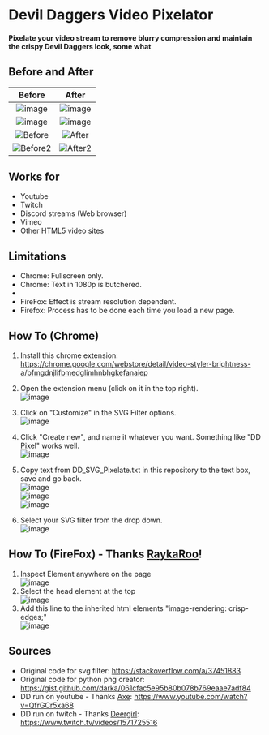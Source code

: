 # Devil Daggers Video Pixelator
#### Pixelate your video stream to remove blurry compression and maintain the crispy Devil Daggers look, some what

## **Before and After**

| Before  | After |
| :---: | :---: |
| ![image](https://user-images.githubusercontent.com/54708757/187011179-57d76885-272f-43f5-9b97-60fea4270991.png) | ![image](https://user-images.githubusercontent.com/54708757/187011187-21ed40af-aeb0-4c08-a2c8-1b05a6fa2374.png) |
| ![image](https://user-images.githubusercontent.com/54708757/187011788-aff39cb6-3a6c-47cf-bd75-80fcde12a678.png) | ![image](https://user-images.githubusercontent.com/54708757/187011795-809b0046-b955-419c-b9b9-ee55fb9a809e.png) |
| ![Before](https://i.imgur.com/zuZ6cBh.png)  | ![After](https://i.imgur.com/1MREKz9.png) |
| ![Before2](https://i.imgur.com/QkFNPCL.png) | ![After2](https://i.imgur.com/zXmvz5C.png) |

## **Works for**
- Youtube
- Twitch
- Discord streams (Web browser)
- Vimeo
- Other HTML5 video sites

## **Limitations**
- Chrome: Fullscreen only.
- Chrome: Text in 1080p is butchered.
- 
- FireFox: Effect is stream resolution dependent.
- Firefox: Process has to be done each time you load a new page.


## **How To (Chrome)**
1. Install this chrome extension: https://chrome.google.com/webstore/detail/video-styler-brightness-a/bfmgdnjlifbmedglimhnbhgkefanaiep

2. Open the extension menu (click on it in the top right).
<br /> ![image](https://user-images.githubusercontent.com/54708757/187010776-d8c804d4-597e-42b7-9fb0-da907c8dd5c3.png)

3. Click on "Customize" in the SVG Filter options.
<br /> ![image](https://user-images.githubusercontent.com/54708757/187010789-82de2331-66d6-4ba5-8691-f3e08d3db48a.png)

4. Click "Create new", and name it whatever you want. Something like "DD Pixel" works well.
<br /> ![image](https://user-images.githubusercontent.com/54708757/187010800-a2dfb3af-d01c-4189-bca4-20272731ea28.png)

5. Copy text from DD_SVG_Pixelate.txt in this repository to the text box, save and go back.
<br /> ![image](https://user-images.githubusercontent.com/54708757/187010854-54a74d63-29ff-4aec-bdb2-134cd3d48f4f.png)
<br /> ![image](https://user-images.githubusercontent.com/54708757/187010866-0005eba8-e86c-4989-b263-5ce767cf0305.png)
<br /> ![image](https://user-images.githubusercontent.com/54708757/187010886-f227da5d-282c-4266-8a68-1f006607ef73.png)
 
6. Select your SVG filter from the drop down.
<br /> ![image](https://user-images.githubusercontent.com/54708757/187010914-9dca5536-91f6-4765-9270-29e0aad808c3.png)


## **How To (FireFox) - Thanks** [RaykaRoo](https://github.com/RaykaRoo)!
1. Inspect Element anywhere on the page
<br />![image](https://user-images.githubusercontent.com/54708757/187010716-f6bb0778-633d-49f3-a91a-5ebcff6be601.png)
2. Select the head element at the top 
<br /> ![image](https://user-images.githubusercontent.com/54708757/187010597-c74f21b6-181b-459c-a4a0-4bdd62263cb0.png)
3. Add this line to the inherited html elements "image-rendering: crisp-edges;" 
<br /> ![image](https://user-images.githubusercontent.com/54708757/187010656-96c06298-9bfe-4e87-9bb2-a0afa56878f7.png)


## **Sources**
- Original code for svg filter: https://stackoverflow.com/a/37451883
- Original code for python png creator: https://gist.github.com/darka/061cfac5e95b80b078b769eaae7adf84
- DD run on youtube - Thanks [Axe](https://www.youtube.com/channel/UCtLlAC2hI9nJ9nLqk7eL8Dw): https://www.youtube.com/watch?v=QfrGCr5xa68
- DD run on twitch - Thanks [Deergirl](https://www.twitch.tv/deergiri): https://www.twitch.tv/videos/1571725516

